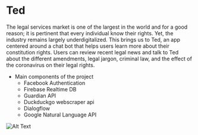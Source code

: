 # Ted

The legal services market is one of the largest in the world and for a good reason; it is pertinent that every individual know their rights. Yet, the industry remains largely underdigitalized. This brings us to Ted, an app centered around a chat bot that helps users learn more about their constitution rights. Users can review recent legal news and talk to Ted about the different amendments, legal jargon, criminal law, and the effect of the coronavirus on their legal rights.


* Main components of the project
    * Facebook Authentication
    * Firebase Realtime DB
    * Guardian API
    * Duckduckgo webscraper api
    * Dialogflow
    * Google Natural Language API

![Alt Text](https://github.com/aczoo/Ted/blob/temp/ted_demo.gif)


